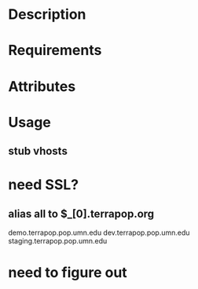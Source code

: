 Description
===========

Requirements
============

Attributes
==========

Usage
=====

## stub vhosts
# need SSL?
## alias all to $_[0].terrapop.org
demo.terrapop.pop.umn.edu
dev.terrapop.pop.umn.edu
staging.terrapop.pop.umn.edu

# need to figure out
